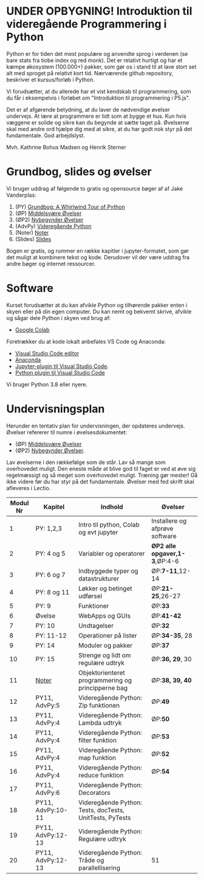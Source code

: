# UNDER OPBYGNING! Introduktion til videregående Programmering i Python 
Python er for tiden det mest populære og anvendte sprog i verdenen (se bare stats fra tiobe index og red monk). Det er relativt hurtigt og har et kæmpe økosystem (100.000+) pakker, som gør os i stand til at lave stort set alt med sproget på relativt kort tid. 
Nærværende github repository, beskriver et kursus/forløb i Python. 

Vi forudsætter, at du allerede har et vist kendskab til programmering, som du får i eksempelvis i forløbet om "Introduktion til programmering i P5.js".

Det er af afgørende betydning, at du laver de nødvendige øvelser undervejs. At lære at programmere er lidt som at bygge et hus. Kun hvis væggene er solide og sikre kan du begynde at sætte taget på. Øvelserne skal med andre ord hjælpe dig med at sikre, at du har godt nok styr på det fundamentale. 
God arbejdslyst.

Mvh.
Kathrine Bohus Madsen og Henrik Sterner

# Grundbog, slides og øvelser
Vi bruger uddrag af følgende to gratis og opensource bøger af af Jake Vanderplas: 
1. (PY) [Grundbog: A Whirlwind Tour of Python](https://jakevdp.github.io/WhirlwindTourOfPython/)
2. (ØP) [Middelsvære Øvelser](https://github.com/HenrikSterner/PythonExercises/blob/main/exercises/exercises.ipynb)
3. (ØP2) [Nybegynder Øvelser](https://github.com/HenrikSterner/PythonExercises/blob/main/exercises/easyexercises.ipynb)
4. (AdvPy) [Videregående Python](https://python-course.eu/advanced-python/)
5. (Noter) [Noter](https://github.com/HenrikSterner/PythonForDataScience/tree/master/noter)
6. (Slides) [Slides](https://github.com/HenrikSterner/IntroPython/blob/main/slides/slidespython.pdf)


Bogen er gratis, og rummer en række kapitler i jupyter-formatet, som gør det muligt at kombinere tekst og kode. Derudover vil der være uddrag fra andre bøger og internet ressourcer.

# Software
Kurset forudsætter at du kan afvikle Python og tilhørende pakker enten i skyen eller på din egen computer. 
Du kan nemt og bekvemt skrive, afvikle og sågar dele Python i skyen ved brug af:
- [Google Colab](https://colab.research.google.com/)

Foretrækker du at kode lokalt anbefales VS Code og Anaconda:
- [Visual Studio Code editor ](https://code.visualstudio.com/)
- [Anaconda](https://www.anaconda.com/products/individual) 
- [Jupyter-plugin til Visual Studio Code](https://marketplace.visualstudio.com/items?itemName=ms-toolsai.jupyter). 
- [Python plugin til Visual Studio Code](https://marketplace.visualstudio.com/items?itemName=ms-python.python)

Vi bruger Python 3.8 eller nyere.

# Undervisningsplan
Herunder en tentativ plan for undervisningen, der opdateres undervejs. Øvelser refererer til numre i øvelsesdokumentet: 
- (ØP) [Middelsvære Øvelser](https://github.com/HenrikSterner/PythonExercises/blob/main/exercises/exercises.ipynb)
- (ØP2) [Nybegynder Øvelser](https://github.com/HenrikSterner/PythonExercises/blob/main/exercises/exercises.ipynb). 

Lav øvelserne i den rækkefølge som de står. Lav så mange som overhovedet muligt. Den eneste måde at blive god til faget er ved at øve sig regelmæssigt og så meget som overhovedet muligt. Træning gør mester! Gå ikke videre før du har styr på det fundamentale. Øvelser med fed skrift skal afleveres i Lectio.




Modul Nr       | Kapitel     | Indhold                     | Øvelser     |
----------- | ----------- | ----------------------------| ----------- |
1          | PY: 1,2,3       | Intro til python, Colab og evt jupyter |   Installere og afprøve software         |
2 | PY: 4 og 5 | Variabler og operatorer  | **ØP2 alle opgaver,1-3**,ØP:4-6 |
3 | PY: 6 og 7 | Indbyggede typer og datastrukturer | ØP:**7-11**,12-14 |
4 | PY: 8 og 11 | Løkker og betinget udførsel | ØP:**21-25**,26-27|
5 | PY: 9 | Funktioner | ØP:**33** |
6 |   Øvelse    | WebApps og GUIs  | ØP:**41-42** |
7 | PY: 10 | Undtagelser | ØP:**32** |
8 | PY: 11-12 | Operationer på lister |ØP:**34-35**, 28|
9 | PY: 14 | Moduler og pakker | ØP:**37** |
10 | PY: 15 | Strenge og lidt om regulære udtryk | ØP:**36, 29**, 30|
11 | [Noter](https://github.com/HenrikSterner/IntroPython/blob/main/slides/OOP.pdf) | Objektorienteret programmering og principperne bag | ØP:**38, 39, 40**|
12 | PY11, AdvPy:5  | Videregående Python: Zip funktionen | ØP:**49** |
13 | PY11, AdvPy:4  | Videregående Python: Lambda udtryk |ØP:**50** |
14 | PY11, AdvPy:4  | Videregående Python: filter funktion | ØP:**53**|
15 | PY11, AdvPy:4  | Videregående Python: map funktion |ØP:**52** |
16 | PY11, AdvPy:4  | Videregående Python: reduce funktion |ØP:**54** |
17 | PY11, AdvPy:6  | Videregående Python: Decorators | |
18 | PY11, AdvPy:10-11  | Videregående Python: Tests, docTests, UnitTests, PyTests | |
19 | PY11, AdvPy:12-13  | Videregående Python: Regulære udtryk | |
20 | PY11, AdvPy:12-13  | Videregående Python: Tråde og parallellisering |51 |
